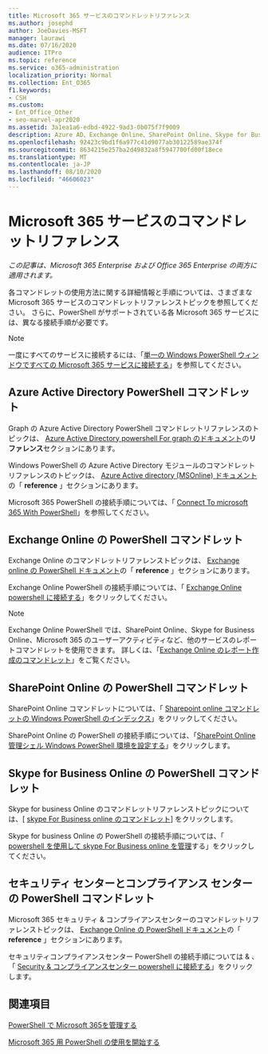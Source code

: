 ```yaml
---
title: Microsoft 365 サービスのコマンドレットリファレンス
ms.author: josephd
author: JoeDavies-MSFT
manager: laurawi
ms.date: 07/16/2020
audience: ITPro
ms.topic: reference
ms.service: o365-administration
localization_priority: Normal
ms.collection: Ent_O365
f1.keywords:
- CSH
ms.custom:
- Ent_Office_Other
- seo-marvel-apr2020
ms.assetid: 3a1ea1a6-edbd-4922-9ad3-0b075f7f9009
description: Azure AD、Exchange Online、SharePoint Online、Skype for Business Online、セキュリティ & コンプライアンスに関する Microsoft 365 PowerShell コマンドレットリファレンストピックを検索します。
ms.openlocfilehash: 92423c9bd1f6a977c41d9077ab30122589ae374f
ms.sourcegitcommit: 8634215e257ba2d49832a8f5947700fd00f18ece
ms.translationtype: MT
ms.contentlocale: ja-JP
ms.lasthandoff: 08/10/2020
ms.locfileid: "46606023"
---
```

# <a name="cmdlet-references-for-microsoft-365-services"></a>Microsoft 365 サービスのコマンドレットリファレンス

*この記事は、Microsoft 365 Enterprise および Office 365 Enterprise の両方に適用されます。*

各コマンドレットの使用方法に関する詳細情報と手順については、さまざまな Microsoft 365 サービスのコマンドレットリファレンストピックを参照してください。 さらに、PowerShell がサポートされている各 Microsoft 365 サービスには、異なる接続手順が必要です。
  
> [!NOTE]
> 一度にすべてのサービスに接続するには、「[単一の Windows PowerShell ウィンドウですべての Microsoft 365 サービスに接続する](connect-to-all-office-365-services-in-a-single-windows-powershell-window.md)」を参照してください。 
  
## <a name="azure-active-directory-powershell-cmdlets"></a>Azure Active Directory PowerShell コマンドレット

Graph の Azure Active Directory PowerShell コマンドレットリファレンスのトピックは、 [Azure Active Directory powershell For graph のドキュメント](https://docs.microsoft.com/powershell/azure/active-directory/install-adv2?view=azureadps-2.0)の**リファレンス**セクションにあります。

Windows PowerShell の Azure Active Directory モジュールのコマンドレットリファレンスのトピックは、 [Azure Active directory (MSOnline) ドキュメント](https://docs.microsoft.com/powershell/azure/active-directory/overview?view=azureadps-1.0)の「 **reference** 」セクションにあります。

Microsoft 365 PowerShell の接続手順については、「 [Connect To microsoft 365 With PowerShell](connect-to-office-365-powershell.md)」を参照してください。
  
## <a name="exchange-online-powershell-cmdlets"></a>Exchange Online の PowerShell コマンドレット

Exchange Online のコマンドレットリファレンストピックは、 [Exchange online の PowerShell ドキュメント](https://docs.microsoft.com/powershell/exchange/exchange-online/exchange-online-powershell?view=exchange-ps)の「 **reference** 」セクションにあります。
  
Exchange Online PowerShell の接続手順については、「 [Exchange Online powershell に接続する](https://go.microsoft.com/fwlink/p/?LinkId=396554)」をクリックしてください。
  
> [!NOTE]
> Exchange Online PowerShell では、SharePoint Online、Skype for Business Online、Microsoft 365 のユーザーアクティビティなど、他のサービスのレポートコマンドレットを使用できます。 詳しくは、「[Exchange Online のレポート作成のコマンドレット](https://go.microsoft.com/fwlink/p/?LinkId=691595)」をご覧ください。 
  
## <a name="sharepoint-online-powershell-cmdlets"></a>SharePoint Online の PowerShell コマンドレット

SharePoint Online コマンドレットについては、「 [Sharepoint online コマンドレットの Windows PowerShell のインデックス](https://go.microsoft.com/fwlink/p/?LinkId=691476)」をクリックしてください。
  
SharePoint Online の PowerShell の接続手順については、「[SharePoint Online 管理シェル Windows PowerShell 環境を設定する](https://go.microsoft.com/fwlink/p/?LinkId=691603)」をクリックします。
  
## <a name="skype-for-business-online-powershell-cmdlets"></a>Skype for Business Online の PowerShell コマンドレット

Skype for business Online のコマンドレットリファレンストピックについては、[ [skype For Business online のコマンドレット](https://technet.microsoft.com/library/mt228132.aspx)] をクリックします。
  
Skype for business Online の PowerShell の接続手順については、「 [powershell を使用して skype For Business online を管理](manage-skype-for-business-online-with-office-365-powershell.md)する」をクリックしてください。

## <a name="security-amp-compliance-center-powershell-cmdlets"></a>セキュリティ センターとコンプライアンス センターの PowerShell コマンドレット

Microsoft 365 セキュリティ &amp; コンプライアンスセンターのコマンドレットリファレンストピックは、 [Exchange Online の PowerShell ドキュメント](https://docs.microsoft.com/powershell/exchange/exchange-online/exchange-online-powershell?view=exchange-ps)の「 **reference** 」セクションにあります。
  
セキュリティコンプライアンスセンター PowerShell の接続手順については &amp; 、「 [Security &amp; コンプライアンスセンター powershell に接続する](https://docs.microsoft.com/powershell/exchange/connect-to-scc-powershell?view=exchange-ps)」をクリックします。


  
## <a name="see-also"></a>関連項目

[PowerShell で Microsoft 365を管理する](manage-office-365-with-office-365-powershell.md)
  
[Microsoft 365 用 PowerShell の使用を開始する](getting-started-with-office-365-powershell.md)


